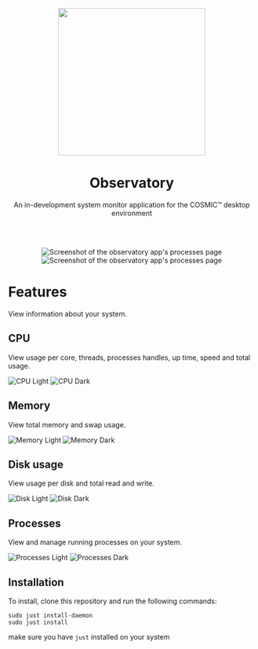 <div align="center">
  <img src="res/icons/hicolor/scalable/apps/icon.svg" width="300" />
  <h1>Observatory</h1>
  <p>An in-development system monitor application for the COSMIC™ desktop environment</p>
  
  <br/><br/>

  ![Screenshot of the observatory app's processes page](res/screenshots/disk-light.png#gh-light-mode-only)
  ![Screenshot of the observatory app's processes page](res/screenshots/disk-dark.png#gh-dark-mode-only)

</div>

# Features

View information about your system.

## CPU

View usage per core, threads, processes handles, up time, speed and total usage.

![CPU Light](res/screenshots/processor-light.png#gh-light-mode-only)
![CPU Dark](res/screenshots/processor-dark.png#gh-dark-mode-only)

## Memory

View total memory and swap usage.

![Memory Light](res/screenshots/memory-light.png#gh-light-mode-only)
![Memory Dark](res/screenshots/memory-dark.png#gh-dark-mode-only)

## Disk usage

View usage per disk and total read and write.

![Disk Light](res/screenshots/disk-light.png#gh-light-mode-only)
![Disk Dark](res/screenshots/disk-dark.png#gh-dark-mode-only)

## Processes

View and manage running processes on your system.

![Processes Light](res/screenshots/processes-light.png#gh-light-mode-only)
![Processes Dark](res/screenshots/processes-dark.png#gh-dark-mode-only)

## Installation

To install, clone this repository and run the following commands:

```
sudo just install-daemon
sudo just install
```

make sure you have `just` installed on your system
